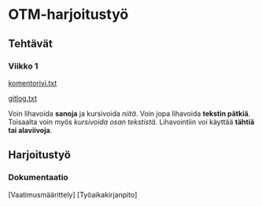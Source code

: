 # OTM-harjoitustyö


## Tehtävät

### Viikko 1
[komentorivi.txt](https://github.com/ellikarvonen/otm-harjoitustyo/blob/master/laskarit/viikko1/komentorivi.txt)

[gitlog.txt](https://github.com/ellikarvonen/otm-harjoitustyo/blob/master/laskarit/viikko1/gitlog.txt)

Voin lihavoida **sanoja** ja kursivoida *niitä*. Voin jopa lihavoida **tekstin pätkiä**.
Toisaalta voin myös *kursivoida osan tekstistä*. Lihavointiin voi käyttää __tähtiä tai alaviivoja__.

## Harjoitustyö

### Dokumentaatio
[Vaatimusmäärittely]
[Työaikakirjanpito]
